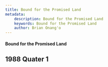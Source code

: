 ```yaml
---
title: Bound for the Promised Land
metadata:
    description: Bound for the Promised Land
    keywords: Bound for the Promised Land
    author: Brian Onang'o
---
```


#### Bound for the Promised Land

## 1988 Quater 1
